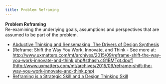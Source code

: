 ```yaml
---
title: Problem Reframing
---
```

**Problem Reframing**  
Re-examining the underlying goals, assumptions and perspectives that are assumed to be part of the problem.  
*   [Abductive Thinking and Sensemaking: The Drivers of Design Synthesis](http://www.jonkolko.com/writingAbductiveThinking.php)  
*   [Reframe: Shift the Way You Work, Innovate, and Think - See more at: http://www.uxmatters.com/mt/archives/2015/09/reframe-shift-the-way-you-work-innovate-and-think.php#sthash.cG1BMTgt.dpuf](http://www.uxmatters.com/mt/archives/2015/09/reframe-shift-the-way-you-work-innovate-and-think.php)  
*   [Reframing is a Strategic Skill and a Design Thinking Skill](http://www.innovationexcellence.com/blog/2010/06/16/reframing-is-a-strategic-skill-and-a-design-thinking-skill/)  

